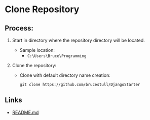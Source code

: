 # Clone Repository

## Process:
1. Start in directory where the repository directory will be located.
    * Sample location:
        * `C:\Users\Bruce\Programming`

1. Clone the repository:
    * Clone with default directory name creation:
        ```
        git clone https://github.com/brucestull/DjangoStarter
        ```

## Links
* [README.md](../README.md)